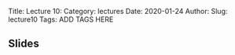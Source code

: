Title: Lecture 10:
Category: lectures
Date: 2020-01-24
Author: 
Slug: lecture10
Tags: ADD TAGS HERE


## Slides
